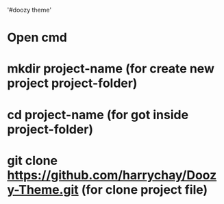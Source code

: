 '#doozy theme'
# Open cmd
# mkdir project-name (for create new project project-folder)
# cd project-name (for got inside project-folder)
# git clone https://github.com/harrychay/Doozy-Theme.git  (for clone project file)
